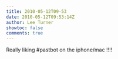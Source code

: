 ```yaml
---
title: 2010-05-12T09-53
date: 2010-05-12T09:53:14Z
author: Lee Turner
showtoc: false
comments: true
---
```


Really liking #pastbot on the iphone/mac !!!!


